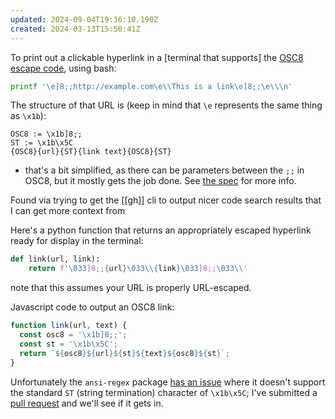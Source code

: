 ```yaml
---
updated: 2024-09-04T19:36:10.190Z
created: 2024-03-13T15:50:41Z
---
```

To print out a clickable hyperlink in a [terminal that supports] the [OSC8 escape code](https://gist.github.com/egmontkob/eb114294efbcd5adb1944c9f3cb5feda), using bash:

```bash
printf '\e]8;;http://example.com\e\\This is a link\e]8;;\e\\\n'
```

The structure of that URL is (keep in mind that `\e` represents the same thing as `\x1b`):

```
OSC8 := \x1b]8;;
ST := \x1b\x5C
{OSC8}{url}{ST}{link text}{OSC8}{ST}
```

- that's a bit simplified, as there can be parameters between the `;;` in OSC8, but it mostly gets the job done. See [the spec](https://gist.github.com/egmontkob/eb114294efbcd5adb1944c9f3cb5feda) for more info.

Found via trying to get the [[gh]] cli to output nicer code search results that I can get more context from

Here's a python function that returns an appropriately escaped hyperlink ready for display in the terminal:

```python
def link(url, link):
    return f'\033]8;;{url}\033\\{link}\033]8;;\033\\'
```

note that this assumes your URL is properly URL-escaped.

Javascript code to output an OSC8 link:

```javascript
function link(url, text) {
  const osc8 = '\x1b]8;;';
  const st = '\x1b\x5C';
  return `${osc8}${url}${st}${text}${osc8}${st}`;
}
```

Unfortunately the `ansi-regex` package [has an issue](https://github.com/chalk/ansi-regex/issues/56) where it doesn't support the standard `ST` (string termination) character of `\x1b\x5C`; I've submitted a [pull request](https://github.com/chalk/ansi-regex/pull/58) and we'll see if it gets in.